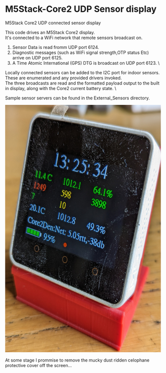 # M5Stack-Core2 UDP Sensor display
M5Stack Core2 UDP connected sensor display

This code drives an M5Stack Core2 display. \
It's connected to a WiFi network that remote sensors broadcast on. 
1. Sensor Data is read fromm UDP port 6124.
2. Diagnostic messages (such as WiFi signal strength,OTP status Etc) arrive on UDP port 6125.
3. A Time Atomic International (GPS) DTG is broadcast on UDP port 6123. \

Locally connected sensors can be added to the I2C port for indoor sensors. These are enumerated and any provided drivers invoked. \
The three broadcasts are read and the formatted payload output to the built in display, along with the Core2 current battery state. \
<p>
Sample sensor servers can be found in the External_Sensors directory. </p>
<p align="center">
<img src="./images/Core2.jpg" width="700" height="800">
</p>
<p>
At some stage I prommise to remove the mucky dust ridden celophane protective cover off the screen...
  </p>
